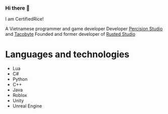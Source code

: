 ### Hi there :wave:

I am CertifiedRice!

A Vietnamese programmer and game developer
Developer [Percision Studio](https://github.com/Percision-Studio) and [Tacobyte](https://github.com/Team-Tacobyte) Founded and former developer of [Rusted Studio](https://github.com/Rusted-Studio)

# Languages and technologies

- Lua
- C#
- Python
- C++
- Java
- Roblox 
- Unity
- Unreal Engine
